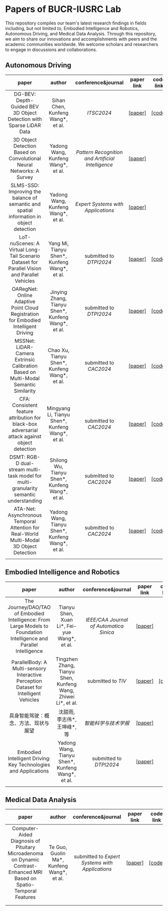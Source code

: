 # Papers of BUCR-IUSRC Lab

This repository compiles our team's latest research findings in fields including, but not limited to, Embodied Intelligence and Robotics, Autonomous Driving, and Medical Data Analysis. Through this repository, we aim to share our innovations and accomplishments with peers and the academic communities worldwide. We welcome scholars and researchers to engage in discussions and collaborations.



## Autonomous Driving

|                            paper                             |                        author                        |                conference&journal                 |                          paper link                          |                          code link                           |
| :----------------------------------------------------------: | :--------------------------------------------------: | :-----------------------------------------------: | :----------------------------------------------------------: | :----------------------------------------------------------: |
| DG-BEV: Depth-Guided BEV 3D Object Detection with Sparse LiDAR Data |          Sihan Chen, Kunfeng Wang\*, et al.          |                    *ITSC2024*                     |                         [[paper]](#)                         |   [[code]](https://github.com/BUCT-IUSRC/Research__DGBEV)    |
| 3D Object Detection Based on Convolutional Neural Networks: A Survey |         Yadong Wang, Kunfeng Wang\*, et al.          | *Pattern Recognition and Artificial Intelligence* | [[paper]](https://kns.cnki.net/kcms2/article/abstract?v=5MjHqO3BiXWLpjmdTh0LjZBvdQUJtiwz__nItxdEK6Jwa2UJznHnFMzAp4Czw9VMPhOZMpAbk5HhtFVFOYpWQy2swVuwRS7uK9e1quv9yLVEe-e6C7o2raev_52xOoiCA0I7ObVyKlFJaJl_n8eX1XrjBg1aoYOafau7cDsgDO-bshvRFaPY4ki7aAkOPff37me2UdAZOpA=&uniplatform=NZKPT&language=CHS) |                                                              |
| SLMS-SSD: Improving the balance of semantic and spatial information in object detection |         Yadong Wang, Kunfeng Wang\*, et al.          |        *Expert Systems with Applications*         | [[paper]](https://www.sciencedirect.com/science/article/abs/pii/S0957417422009782) |                                                              |
| LoT-nuScenes: A Virtual Long-Tail Scenario Dataset for Parallel Vision and Parallel Vehicles |    Yang Mi, Tianyu Shen\*, Kunfeng Wang\*, et al.    |              submitted to *DTPI2024*              |                         [[paper]](#)                         | [[code]](https://github.com/BUCT-IUSRC/Dataset__LoT-nuScenes) |
| OARegNet: Online Adaptive Point Cloud Registration for Embodied Intelligent Driving | Jinying Zhang, Tianyu Shen\*, Kunfeng Wang\*, et al. |              submitted to *DTPI2024*              |                         [[paper]](#)                         |  [[code]](https://github.com/BUCT-IUSRC/Research__OARegNet)  |
| MSSNet: LiDAR-Camera Extrinsic Calibration Based on Multi-Modal Semantic Similarity |    Chao Xu, Tianyu Shen\*, Kunfeng Wang\*, et al.    |              submitted to *CAC2024*               |                         [[paper]](#)                         |   [[code]](https://github.com/BUCT-IUSRC/Research__MSSNet)   |
| CFA: Consistent feature attribution for black-box adversarial attack against object detection |  Mingyang Li, Tianyu Shen\*, Kunfeng Wang\*, et al.  |              submitted to *CAC2024*               |                         [[paper]](#)                         |    [[code]](https://github.com/BUCT-IUSRC/Research__CFA)     |
| DSMT: RGB-D dual-stream multi-task model for multi-granularity semantic understanding |  Shilong Wu, Tianyu Shen\*, Kunfeng Wang\*, et al.   |              submitted to *CAC2024*               |                         [[paper]](#)                         |    [[code]](https://github.com/BUCT-IUSRC/Research__DSMT)    |
| ATA-Net: Asynchronous Temporal Attention for Real-World Multi-Modal 3D Object Detection |  Yadong Wang, Tianyu Shen\*, Kunfeng Wang\*, et al.  |              submitted to *CAC2024*               |                         [[paper]](#)                         |  [[code]](https://github.com/BUCT-IUSRC/Research__ATA-Net)   |
|                                                              |                                                      |                                                   |                                                              |                                                              |



## Embodied Intelligence and Robotics

|                            paper                             |                            author                            |           conference&journal            |                          paper link                          |                          code link                           |
| :----------------------------------------------------------: | :----------------------------------------------------------: | :-------------------------------------: | :----------------------------------------------------------: | :----------------------------------------------------------: |
| The Journey/DAO/TAO of Embodied Intelligence: From Large Models to Foundation Intelligence and Parallel Intelligence |        Tianyu Shen, Xuan Li\*, Fei-yue Wang\*, et al.        | *IEEE/CAA Journal of Automatica Sinica* | [[paper]](https://ieeexplore.ieee.org/abstract/document/10539310) |                                                              |
| ParallelBody: A Multi-sensory Interactive Perception Dataset for Intelligent Vehicles | Tingzhen Zhang, Tianyu Shen, Kunfeng Wang, Zhiwei Li\*, et al. |           submitted to *TIV*            |                         [[paper]](#)                         | [[code]](https://github.com/BUCT-IUSRC/Dataset__ParallelBody) |
|             具身智能驾驶：概念、方法、现状与展望             |                沈甜雨, 李志伟\*, 王坤峰\*, 等                |          *智能科学与技术学报*           | [[paper]](https://www.infocomm-journal.com/znkx/CN/10.11959/j.issn.2096-6652.202404) |                                                              |
| Embodied Intelligent Driving: Key Technologies and Applications |      Yadong Wang, Tianyu Shen\*, Kunfeng Wang\*, et al.      |         submitted to *DTPI2024*         |                         [[paper]]()                          |                                                              |
|                                                              |                                                              |                                         |                                                              |                                                              |





## Medical Data Analysis

|                            paper                             |                   author                    |               conference&journal                |  paper link  |                        code link                         |
| :----------------------------------------------------------: | :-----------------------------------------: | :---------------------------------------------: | :----------: | :------------------------------------------------------: |
| Computer-Aided Diagnosis of Pituitary Microadenoma on Dynamic Contrast-Enhanced MRI Based on Spatio-Temporal Features | Te Guo, Guolin Ma\*, Kunfeng Wang\*, et al. | submitted to *Expert Systems with Applications* | [[paper]](#) | [[code]](https://github.com/BUCT-IUSRC/Research__PM-CAD) |
|                                                              |                                             |                                                 |              |                                                          |
|                                                              |                                             |                                                 |              |                                                          |

